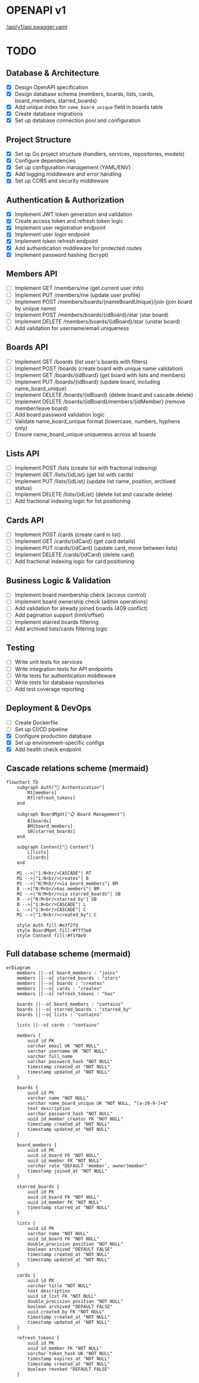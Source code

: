 # OPENAPI v1
[/api/v1/api.swagger.yaml](./api/v1/api.swagger.yaml)

# TODO

## Database & Architecture
- [x] Design OpenAPI specification
- [x] Design database schema (members, boards, lists, cards, board_members, starred_boards)
- [x] Add unique index for `name_board_unique` field in boards table
- [x] Create database migrations
- [x] Set up database connection pool and configuration

## Project Structure
- [x] Set up Go project structure (handlers, services, repositories, models)
- [x] Configure dependencies
- [x] Set up configuration management (YAML/ENV)
- [x] Add logging middleware and error handling
- [x] Set up CORS and security middleware

## Authentication & Authorization
- [x] Implement JWT token generation and validation
- [x] Create access token and refresh token logic
- [x] Implement user registration endpoint
- [x] Implement user login endpoint
- [x] Implement token refresh endpoint
- [x] Add authentication middleware for protected routes
- [x] Implement password hashing (bcrypt)

## Members API
- [ ] Implement GET /members/me (get current user info)
- [ ] Implement PUT /members/me (update user profile)
- [ ] Implement POST /members/boards/{nameBoardUnique}/join (join board by unique name)
- [ ] Implement POST /members/boards/{idBoard}/star (star board)
- [ ] Implement DELETE /members/boards/{idBoard}/star (unstar board)
- [ ] Add validation for username/email uniqueness

## Boards API
- [ ] Implement GET /boards (list user's boards with filters)
- [ ] Implement POST /boards (create board with unique name validation)
- [ ] Implement GET /boards/{idBoard} (get board with lists and members)
- [ ] Implement PUT /boards/{idBoard} (update board, including name_board_unique)
- [ ] Implement DELETE /boards/{idBoard} (delete board and cascade delete)
- [ ] Implement DELETE /boards/{idBoard}/members/{idMember} (remove member/leave board)
- [ ] Add board password validation logic
- [ ] Validate name_board_unique format (lowercase, numbers, hyphens only)
- [ ] Ensure name_board_unique uniqueness across all boards

## Lists API
- [ ] Implement POST /lists (create list with fractional indexing)
- [ ] Implement GET /lists/{idList} (get list with cards)
- [ ] Implement PUT /lists/{idList} (update list name, position, archived status)
- [ ] Implement DELETE /lists/{idList} (delete list and cascade delete)
- [ ] Add fractional indexing logic for list positioning

## Cards API
- [ ] Implement POST /cards (create card in list)
- [ ] Implement GET /cards/{idCard} (get card details)
- [ ] Implement PUT /cards/{idCard} (update card, move between lists)
- [ ] Implement DELETE /cards/{idCard} (delete card)
- [ ] Add fractional indexing logic for card positioning

## Business Logic & Validation
- [ ] Implement board membership check (access control)
- [ ] Implement board ownership check (admin operations)
- [ ] Add validation for already joined boards (409 conflict)
- [ ] Add pagination support (limit/offset)
- [ ] Implement starred boards filtering
- [ ] Add archived lists/cards filtering logic

## Testing
- [ ] Write unit tests for services
- [ ] Write integration tests for API endpoints
- [ ] Write tests for authentication middleware
- [ ] Write tests for database repositories
- [ ] Add test coverage reporting

## Deployment & DevOps
- [ ] Create Dockerfile
- [ ] Set up CI/CD pipeline
- [x] Configure production database
- [x] Set up environment-specific configs
- [x] Add health check endpoint

## Cascade relations scheme (mermaid)
```mermaid
flowchart TD
    subgraph Auth["🔐 Authentication"]
        M1[members]
        RT[refresh_tokens]
    end
    
    subgraph BoardMgmt["📋 Board Management"]
        B[boards]
        BM[board_members]
        SB[starred_boards]
    end
    
    subgraph Content["📝 Content"]
        L[lists]
        C[cards]
    end
    
    M1 -->|"1:N<br/>CASCADE"| RT
    M1 -->|"1:N<br/>creates"| B
    M1 -->|"N:M<br/>via board_members"| BM
    B -->|"N:M<br/>has members"| BM
    M1 -->|"N:M<br/>via starred_boards"| SB
    B -->|"N:M<br/>starred by"| SB
    B -->|"1:N<br/>CASCADE"| L
    L -->|"1:N<br/>CASCADE"| C
    M1 -->|"1:N<br/>created_by"| C
    
    style Auth fill:#e3f2fd
    style BoardMgmt fill:#fff3e0
    style Content fill:#f1f8e9
```

## Full database scheme (mermaid)
```mermaid
erDiagram
    members ||--o{ board_members : "joins"
    members ||--o{ starred_boards : "stars"
    members ||--o{ boards : "creates"
    members ||--o{ cards : "creates"
    members ||--o{ refresh_tokens : "has"
    
    boards ||--o{ board_members : "contains"
    boards ||--o{ starred_boards : "starred_by"
    boards ||--o{ lists : "contains"
    
    lists ||--o{ cards : "contains"
    
    members {
        uuid id PK
        varchar email UK "NOT NULL"
        varchar username UK "NOT NULL"
        varchar full_name
        varchar password_hash "NOT NULL"
        timestamp created_at "NOT NULL"
        timestamp updated_at "NOT NULL"
    }
    
    boards {
        uuid id PK
        varchar name "NOT NULL"
        varchar name_board_unique UK "NOT NULL, ^[a-z0-9-]+$"
        text description
        varchar password_hash "NOT NULL"
        uuid id_member_creator FK "NOT NULL"
        timestamp created_at "NOT NULL"
        timestamp updated_at "NOT NULL"
    }
    
    board_members {
        uuid id PK
        uuid id_board FK "NOT NULL"
        uuid id_member FK "NOT NULL"
        varchar role "DEFAULT 'member', owner|member"
        timestamp joined_at "NOT NULL"
    }
    
    starred_boards {
        uuid id PK
        uuid id_board FK "NOT NULL"
        uuid id_member FK "NOT NULL"
        timestamp starred_at "NOT NULL"
    }
    
    lists {
        uuid id PK
        varchar name "NOT NULL"
        uuid id_board FK "NOT NULL"
        double_precision position "NOT NULL"
        boolean archived "DEFAULT FALSE"
        timestamp created_at "NOT NULL"
        timestamp updated_at "NOT NULL"
    }
    
    cards {
        uuid id PK
        varchar title "NOT NULL"
        text description
        uuid id_list FK "NOT NULL"
        double_precision position "NOT NULL"
        boolean archived "DEFAULT FALSE"
        uuid created_by FK "NOT NULL"
        timestamp created_at "NOT NULL"
        timestamp updated_at "NOT NULL"
    }
    
    refresh_tokens {
        uuid id PK
        uuid id_member FK "NOT NULL"
        varchar token_hash UK "NOT NULL"
        timestamp expires_at "NOT NULL"
        timestamp created_at "NOT NULL"
        boolean revoked "DEFAULT FALSE"
    }
```
